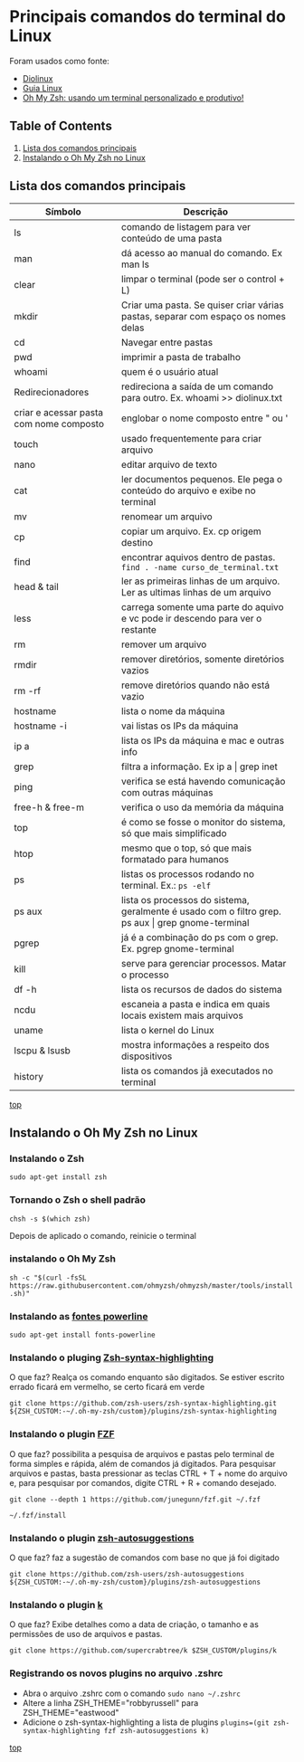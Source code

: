 # Principais comandos do terminal do Linux

Foram usados como fonte:

- [Diolinux](https://www.youtube.com/watch?v=QZ2nyxzZXPY)
- [Guia Linux](https://guialinux.uniriotec.br/)
- [Oh My Zsh: usando um terminal personalizado e produtivo!](https://blog.betrybe.com/ferramentas/oh-my-zsh/)

## Table of Contents

1. [Lista dos comandos principais](#lista-dos-comandos-principais)
1. [Instalando o Oh My Zsh no Linux](#instalando-o-oh-my-zsh-no-linux)

## Lista dos comandos principais

| Símbolo | Descrição |
| ----------- | ----------- |
| ls | comando de listagem para ver conteúdo de uma pasta |
| man | dá acesso ao manual do comando. Ex man ls |
| clear | limpar o terminal (pode ser o control + L) |
| mkdir | Criar uma pasta. Se quiser criar várias pastas, separar com espaço os nomes delas |
| cd | Navegar entre pastas |
| pwd | imprimir a pasta de trabalho |
| whoami | quem é o usuário atual |
| Redirecionadores | redireciona a saída de um comando para outro. Ex. whoami >> diolinux.txt |
| criar e acessar pasta com nome composto | englobar o nome composto entre " ou ' |
| touch | usado frequentemente para criar arquivo |
| nano | editar arquivo de texto |
| cat | ler documentos pequenos. Ele pega o conteúdo do arquivo e exibe no terminal |
| mv | renomear um arquivo |
| cp | copiar um arquivo. Ex. cp origem destino |
| find | encontrar aquivos dentro de pastas. `find . -name curso_de_terminal.txt` |
| head & tail | ler as primeiras linhas de um arquivo. Ler as ultimas linhas de um arquivo |
| less | carrega somente uma parte do aquivo e vc pode ir descendo para ver o restante |
| rm | remover um arquivo |
| rmdir | remover diretórios, somente diretórios vazios |
| rm -rf | remove diretórios quando não está vazio |
| hostname | lista o nome da máquina |
| hostname -i | vai listas os IPs da máquina |
| ip a | lista os IPs da máquina e mac e outras info |
| grep | filtra a informação. Ex ip a \| grep inet  |
| ping | verifica se está havendo comunicação com outras máquinas |
| free-h & free-m | verifica o uso da memória da máquina |
| top | é como se fosse o monitor do sistema, só que mais simplificado |
| htop | mesmo que o top, só que mais formatado para humanos |
| ps | listas os processos rodando no terminal. Ex.: `ps -elf`  |
| ps aux | lista os processos do sistema, geralmente é usado com o filtro grep. ps aux \| grep gnome-terminal |
| pgrep | já é a combinação do ps com o grep. Ex. pgrep gnome-terminal |
| kill | serve para gerenciar processos. Matar o processo |
| df -h | lista os recursos de dados do sistema |
| ncdu | escaneia a pasta e indica em quais locais existem mais arquivos |
| uname | lista o kernel do Linux |
| lscpu & lsusb | mostra informações a respeito dos dispositivos |
| history | lista os comandos jã executados no terminal |

[top](#table-of-contents)

## Instalando o Oh My Zsh no Linux

### Instalando o Zsh

`sudo apt-get install zsh`

### Tornando o Zsh o shell padrão

`chsh -s $(which zsh)`

Depois de aplicado o comando, reinicie o terminal

### instalando o Oh My Zsh

`sh -c "$(curl -fsSL https://raw.githubusercontent.com/ohmyzsh/ohmyzsh/master/tools/install.sh)"`

### Instalando as [fontes powerline](https://github.com/powerline/fonts)

`sudo apt-get install fonts-powerline`

### Instalando o pluging [Zsh-syntax-highlighting](https://github.com/zsh-users/zsh-syntax-highlighting)

O que faz? Realça os comando enquanto são digitados. Se estiver escrito errado ficará em vermelho, se certo ficará em verde

`git clone https://github.com/zsh-users/zsh-syntax-highlighting.git ${ZSH_CUSTOM:-~/.oh-my-zsh/custom}/plugins/zsh-syntax-highlighting`

### Instalando o plugin [FZF](https://github.com/junegunn/fzf)

O que faz? possibilita a pesquisa de arquivos e pastas pelo terminal de forma simples e rápida, além de comandos já digitados. Para pesquisar arquivos e pastas, basta pressionar as teclas CTRL + T + nome do arquivo e, para pesquisar por comandos, digite CTRL + R + comando desejado.

`git clone --depth 1 https://github.com/junegunn/fzf.git ~/.fzf`

`~/.fzf/install`

### Instalando o plugin [zsh-autosuggestions](https://github.com/zsh-users/zsh-autosuggestions)

O que faz? faz a sugestão de comandos com base no que já foi digitado

`git clone https://github.com/zsh-users/zsh-autosuggestions ${ZSH_CUSTOM:-~/.oh-my-zsh/custom}/plugins/zsh-autosuggestions`

### Instalando o plugin [k](https://github.com/supercrabtree/k)

O que faz? Exibe detalhes como a data de criação, o tamanho e as permissões de uso de arquivos e pastas.

`git clone https://github.com/supercrabtree/k $ZSH_CUSTOM/plugins/k`

### Registrando os novos plugins no arquivo .zshrc

- Abra o arquivo .zshrc com o comando `sudo nano ~/.zshrc`
- Altere a linha ZSH_THEME="robbyrussell" para ZSH_THEME="eastwood"
- Adicione o zsh-syntax-highlighting a lista de plugins `plugins=(git zsh-syntax-highlighting fzf zsh-autosuggestions k)`

[top](#table-of-contents)
